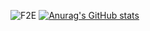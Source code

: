 ![F2E](https://github.com/f2e-awesome/knowledge/blob/master/img/tags.jpg?raw=true)
[![Anurag's GitHub stats](https://github-readme-stats.vercel.app/api?username=chenfengyanyu)](https://github.com/anuraghazra/github-readme-stats)  

